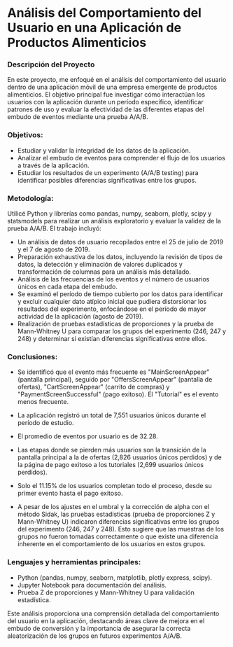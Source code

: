 # Análisis del Comportamiento del Usuario en una Aplicación de Productos Alimenticios

### Descripción del Proyecto<br>

En este proyecto, me enfoqué en el análisis del comportamiento del usuario dentro de una aplicación móvil de una empresa emergente de productos alimenticios. El objetivo principal fue investigar cómo interactúan los usuarios con la aplicación durante un período específico, identificar patrones de uso y evaluar la efectividad de las diferentes etapas del embudo de eventos mediante una prueba A/A/B.

### Objetivos:<br>

   * Estudiar y validar la integridad de los datos de la aplicación.<br>
   * Analizar el embudo de eventos para comprender el flujo de los usuarios a través de la aplicación.<br> 
   * Estudiar los resultados de un experimento (A/A/B testing) para identificar posibles diferencias significativas entre los grupos.<br>

### Metodología:<br>

Utilicé Python y librerías como pandas, numpy, seaborn, plotly, scipy y statsmodels para realizar un análisis exploratorio y evaluar la validez de la prueba A/A/B. El trabajo incluyó:<br>
    
   * Un análisis de datos de usuario recopilados entre el 25 de julio de 2019 y el 7 de agosto de 2019.<br>
   * Preparación exhaustiva de los datos, incluyendo la revisión de tipos de datos, la detección y eliminación de valores duplicados y transformación de columnas para un análisis más detallado.<br>
   * Análisis de las frecuencias de los eventos y el número de usuarios únicos en cada etapa del embudo.<br>
   * Se examinó el período de tiempo cubierto por los datos para identificar y excluir cualquier dato atípico inicial que pudiera distorsionar los resultados del experimento, enfocándose en el período de mayor actividad de la aplicación (agosto de 2019).<br>
   * Realización de pruebas estadísticas de proporciones y la prueba de Mann-Whitney U para comparar los grupos del experimento (246, 247 y 248) y determinar si existían diferencias significativas entre ellos.<br>


### Conclusiones:<br>

   - Se identificó que el evento más frecuente es "MainScreenAppear" (pantalla principal), seguido por "OffersScreenAppear" (pantalla de ofertas), "CartScreenAppear" (carrito de compras) y "PaymentScreenSuccessful" (pago exitoso). El "Tutorial" es el evento menos frecuente.<br>

   - La aplicación registró un total de 7,551 usuarios únicos durante el período de estudio.<br> 

   - El promedio de eventos por usuario es de 32.28.<br> 

   - Las etapas donde se pierden más usuarios son la transición de la pantalla principal a la de ofertas (2,826 usuarios únicos perdidos) y de la página de pago exitoso a los tutoriales (2,699 usuarios únicos perdidos).<br>

   - Solo el 11.15% de los usuarios completan todo el proceso, desde su primer evento hasta el pago exitoso.<br> 

   - A pesar de los ajustes en el umbral y la corrección de alpha con el método Sidak, las pruebas estadísticas (prueba de proporciones Z y Mann-Whitney U) indicaron diferencias significativas entre los grupos del experimento (246, 247 y 248). Esto sugiere que las muestras de los grupos no fueron tomadas correctamente o que existe una diferencia inherente en el comportamiento de los usuarios en estos grupos.<br> 


### Lenguajes y herramientas principales:<br>

   * Python (pandas, numpy, seaborn, matplotlib, plotly express, scipy).<br>
   * Jupyter Notebook para documentación del análisis.<br>
   * Prueba Z de proporciones y Mann-Whitney U para validación estadística.<br>

Este análisis proporciona una comprensión detallada del comportamiento del usuario en la aplicación, destacando áreas clave de mejora en el embudo de conversión y la importancia de asegurar la correcta aleatorización de los grupos en futuros experimentos A/A/B.
